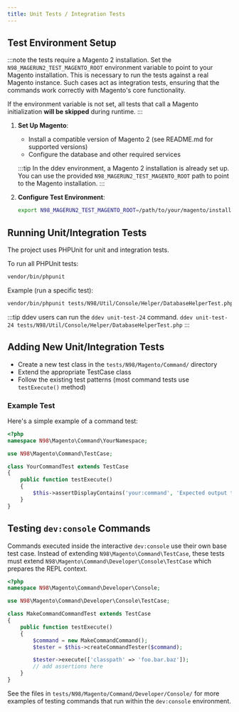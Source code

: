 ```yaml
---
title: Unit Tests / Integration Tests
---
```


## Test Environment Setup

:::note
the tests require a Magento 2 installation. Set the `N98_MAGERUN2_TEST_MAGENTO_ROOT` environment variable to point to your Magento installation. This is necessary to run the tests against a real Magento instance. Such cases act as integration tests, ensuring that the commands work correctly with Magento's core functionality.

If the environment variable is not set, all tests that call a Magento initialization **will be skipped** during runtime.
:::

1. **Set Up Magento**:
    - Install a compatible version of Magento 2 (see README.md for supported versions)
    - Configure the database and other required services

    :::tip
    In the ddev environment, a Magento 2 installation is already set up. You can use the provided `N98_MAGERUN2_TEST_MAGENTO_ROOT` path to point to the Magento installation.
    :::

2. **Configure Test Environment**:
   ```bash
   export N98_MAGERUN2_TEST_MAGENTO_ROOT=/path/to/your/magento/installation
   ```

## Running Unit/Integration Tests

The project uses PHPUnit for unit and integration tests.

To run all PHPUnit tests:
```bash
vendor/bin/phpunit
```

Example (run a specific test):
```bash
vendor/bin/phpunit tests/N98/Util/Console/Helper/DatabaseHelperTest.php
```

:::tip
ddev users can run the `ddev unit-test-24` command.
`ddev unit-test-24 tests/N98/Util/Console/Helper/DatabaseHelperTest.php`
:::

## Adding New Unit/Integration Tests

- Create a new test class in the `tests/N98/Magento/Command/` directory
- Extend the appropriate TestCase class
- Follow the existing test patterns (most command tests use `testExecute()` method)

### Example Test

Here's a simple example of a command test:

```php
<?php
namespace N98\Magento\Command\YourNamespace;

use N98\Magento\Command\TestCase;

class YourCommandTest extends TestCase
{
    public function testExecute()
    {
        $this->assertDisplayContains('your:command', 'Expected output text');
    }
}
```

## Testing `dev:console` Commands

Commands executed inside the interactive `dev:console` use their own base test
case. Instead of extending `N98\Magento\Command\TestCase`, these tests must
extend `N98\Magento\Command\Developer\Console\TestCase` which prepares
the REPL context.

```php
<?php
namespace N98\Magento\Command\Developer\Console;

use N98\Magento\Command\Developer\Console\TestCase;

class MakeCommandCommandTest extends TestCase
{
    public function testExecute()
    {
        $command = new MakeCommandCommand();
        $tester = $this->createCommandTester($command);

        $tester->execute(['classpath' => 'foo.bar.baz']);
        // add assertions here
    }
}
```

See the files in `tests/N98/Magento/Command/Developer/Console/` for more
examples of testing commands that run within the `dev:console` environment.

